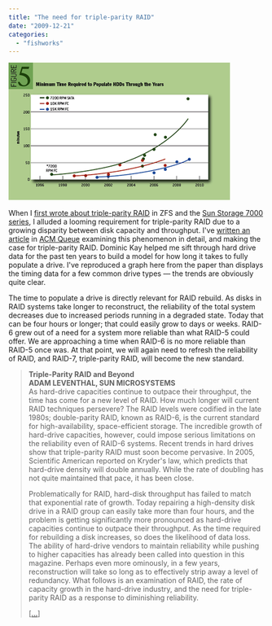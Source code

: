 ```yaml
---
title: "The need for triple-parity RAID"
date: "2009-12-21"
categories: 
  - "fishworks"
---
```


![](images/leventhal_queue_raid_f5.png)

When I [first wrote about triple-parity RAID](http://dtrace.org/blogs/ahl/triple_parity_raid_z) in ZFS and the [Sun Storage 7000 series](http://www.sun.com/storage/disk_systems/unified_storage/resources.jsp), I alluded a looming requirement for triple-parity RAID due to a growing disparity between disk capacity and throughput. I've [written an article](http://queue.acm.org/detail.cfm?id=1670144) in [ACM Queue](http://queue.acm.org/) examining this phenomenon in detail, and making the case for triple-parity RAID. Dominic Kay helped me sift through hard drive data for the past ten years to build a model for how long it takes to fully populate a drive. I've reproduced a graph here from the paper than displays the timing data for a few common drive types — the trends are obviously quite clear.

The time to populate a drive is directly relevant for RAID rebuild. As disks in RAID systems take longer to reconstruct, the reliability of the total system decreases due to increased periods running in a degraded state. Today that can be four hours or longer; that could easily grow to days or weeks. RAID-6 grew out of a need for a system more reliable than what RAID-5 could offer. We are approaching a time when RAID-6 is no more reliable than RAID-5 once was. At that point, we will again need to refresh the reliability of RAID, and RAID-7, triple-parity RAID, will become the new standard.

> **Triple-Parity RAID and Beyond**  
> **ADAM LEVENTHAL, SUN MICROSYSTEMS**  
> As hard-drive capacities continue to outpace their throughput, the time has come for a new level of RAID. How much longer will current RAID techniques persevere? The RAID levels were codified in the late 1980s; double-parity RAID, known as RAID-6, is the current standard for high-availability, space-efficient storage. The incredible growth of hard-drive capacities, however, could impose serious limitations on the reliability even of RAID-6 systems. Recent trends in hard drives show that triple-parity RAID must soon become pervasive. In 2005, Scientific American reported on Kryder's law, which predicts that hard-drive density will double annually. While the rate of doubling has not quite maintained that pace, it has been close.  
>   
> Problematically for RAID, hard-disk throughput has failed to match that exponential rate of growth. Today repairing a high-density disk drive in a RAID group can easily take more than four hours, and the problem is getting significantly more pronounced as hard-drive capacities continue to outpace their throughput. As the time required for rebuilding a disk increases, so does the likelihood of data loss. The ability of hard-drive vendors to maintain reliability while pushing to higher capacities has already been called into question in this magazine. Perhaps even more ominously, in a few years, reconstruction will take so long as to effectively strip away a level of redundancy. What follows is an examination of RAID, the rate of capacity growth in the hard-drive industry, and the need for triple-parity RAID as a response to diminishing reliability.  
>   
> \[[...](http://queue.acm.org/detail.cfm?id=1670144)\]
